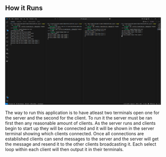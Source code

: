 ## How it Runs

![3client](1.png)

The way to run this application is to have atleast two terminals open one for the server and the second for the client. To run it the server must be ran first then any reasonable amount of clients. As the server runs and clients begin to start up they will be connected and it will be shown in the server terminal showing which clients connected. Once all connections are established clients can send messages to the server and the server will get the message and resend it to the other clients broadcasting it. Each select loop within each client will then output it in their terminals.